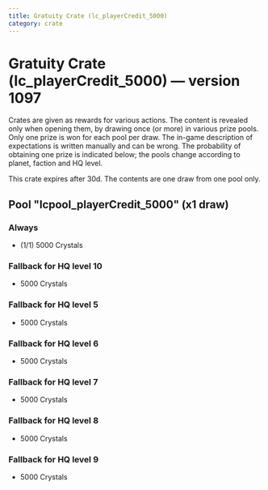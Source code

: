 ```yaml
---
title: Gratuity Crate (lc_playerCredit_5000)
category: crate
---
```


# Gratuity Crate (lc_playerCredit_5000) — version 1097

Crates are given as rewards for various actions. The content is revealed only when opening them, by drawing once (or more) in various prize pools. Only one prize is won for each pool per draw. The in-game description of expectations is written manually and can be wrong. The probability of obtaining one prize is indicated below; the pools change according to planet, faction and HQ level.

This crate expires after 30d. The contents are one draw from one pool only.

## Pool "lcpool_playerCredit_5000" (x1 draw)

### Always

  * (1/1) 5000 Crystals

### Fallback for HQ level 10

  * 5000 Crystals

### Fallback for HQ level 5

  * 5000 Crystals

### Fallback for HQ level 6

  * 5000 Crystals

### Fallback for HQ level 7

  * 5000 Crystals

### Fallback for HQ level 8

  * 5000 Crystals

### Fallback for HQ level 9

  * 5000 Crystals